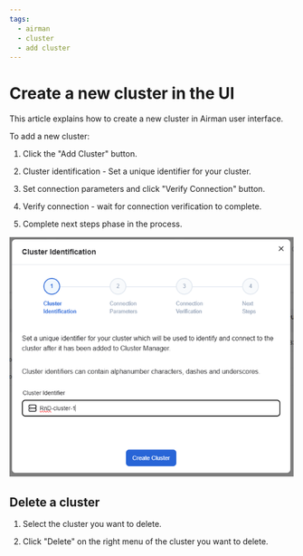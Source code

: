 ```yaml
---
tags:
  - airman
  - cluster
  - add cluster
---
```


# Create a new cluster in the UI

This article explains how to create a new cluster in Airman user interface.

To add a new cluster:

1. Click the "Add Cluster" button.

2. Cluster identification - Set a unique identifier for your cluster.

3. Set connection parameters and click "Verify Connection" button.

4. Verify connection - wait for connection verification to complete.

5. Complete next steps phase in the process.

![A diagram of the create cluster page.](../../img/clusters/create-cluster.png)

## Delete a cluster

1. Select the cluster you want to delete.

2. Click "Delete" on the right menu of the cluster you want to delete.
